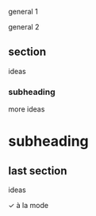 general 1

general 2

## section

ideas

### subheading

more ideas

subheading
==========

## last section

ideas

✓ à la mode